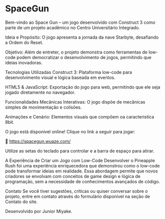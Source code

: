 # SpaceGun

Bem-vindo ao Space Gun – um jogo desenvolvido com Construct 3 como parte de um projeto acadêmico no Centro Universitário Integrado.

Ideia e Propósito: O jogo apresenta a jornada da nave Starbyte, desafiando a Ordem do Reset.

Objetivo: Além de entreter, o projeto demonstra como ferramentas de low-code podem democratizar o desenvolvimento de jogos, permitindo que ideias inovadoras.

Tecnologias Utilizadas Construct 3: Plataforma low-code para desenvolvimento visual e lógica baseada em eventos.

HTML5 & JavaScript: Exportação do jogo para web, permitindo que ele seja jogado diretamente no navegador.

Funcionalidades Mecânicas Interativas: O jogo dispõe de mecânicas simples de movimentação e colisões.

Animações e Cenário: Elementos visuais que compõem oa caracteristica 8bit.


O jogo está disponível online! Clique no link a seguir para jogar:

🔗 https://spacegun.wuaze.com/


Utilize as setas do teclado para controlar e a barra de espaço para atirar.


A Experiência de Criar um Jogo com Low-Code Desenvolver o Pineapple Rush foi uma experiência enriquecedora que demonstrou como o low-code pode transformar ideias em realidade. Essa abordagem permite que novos criadores se envolvam com conceitos de game design e lógica de programação, sem a necessidade de conhecimentos avançados de código.

Contato Se você tiver sugestões, críticas ou quiser conversar sobre o projeto, entre em contato através do formulário disponível na seção de Contato do site.

Desenvolvido por Junior Miyake.
